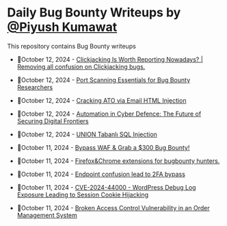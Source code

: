 # Daily Bug Bounty Writeups by [@Piyush Kumawat](https://twitter.com/piyush_supiy) 
This repository contains Bug Bounty writeups

<!-- BLOG-POST-LIST:START -->
 - 💯October 12, 2024 - [Clickjacking Is Worth Reporting Nowadays? | Removing all confusion on Clickjacking bugs.](https://medium.com/@the.air.cyborg/clickjacking-is-worth-reporting-nowadays-removing-all-confusion-on-clickjacking-bugs-a1c77fc4e5b8?source=rss------bug_bounty-5) 

 - 💯October 12, 2024 - [Port Scanning Essentials for Bug Bounty Researchers](https://bevijaygupta.medium.com/port-scanning-essentials-for-bug-bounty-researchers-de52c6aa7b8a?source=rss------bug_bounty-5) 

 - 💯October 12, 2024 - [Cracking ATO via Email HTML Injection](https://medium.com/@dsmodi484/cracking-ato-via-email-html-injection-edd19c8e1b8f?source=rss------bug_bounty-5) 

 - 💯October 12, 2024 - [Automation in Cyber Defence: The Future of Securing Digital Frontiers](https://medium.com/@paritoshblogs/automation-in-cyber-defence-the-future-of-securing-digital-frontiers-992fa1ceb552?source=rss------bug_bounty-5) 

 - 💯October 12, 2024 - [UNION Tabanlı SQL Injection](https://medium.com/@kenes7667/union-tabanl%C4%B1-sql-injection-bcc023156b64?source=rss------bug_bounty-5) 

 - 💯October 11, 2024 - [Bypass WAF &amp; Grab a $300 Bug Bounty!](https://osintteam.blog/bypass-waf-grab-a-200-bug-bounty-4442621cd90a?source=rss------bug_bounty-5) 

 - 💯October 11, 2024 - [Firefox&amp;Chrome extensions for bugbounty hunters.](https://osintteam.blog/firefox-chrome-extensions-for-bugbounty-hunters-4006707ee87b?source=rss------bug_bounty-5) 

 - 💯October 11, 2024 - [Endpoint confusion lead to 2FA bypass](https://medium.com/@mohamed0xmuslim/endpoint-confusion-lead-to-2fa-bypass-67015dbb4c70?source=rss------bug_bounty-5) 

 - 💯October 11, 2024 - [CVE-2024-44000 - WordPress Debug Log Exposure Leading to Session Cookie Hijacking](https://infosecwriteups.com/cve-2024-44000-wordpress-debug-log-exposure-leading-to-session-cookie-hijacking-afcfada02c44?source=rss------bug_bounty-5) 

 - 💯October 11, 2024 - [Broken Access Control Vulnerability in an Order Management System](https://medium.com/@omdubey170/broken-access-control-vulnerability-in-an-order-management-system-8a1097b03926?source=rss------bug_bounty-5) 
<!-- BLOG-POST-LIST:END -->
